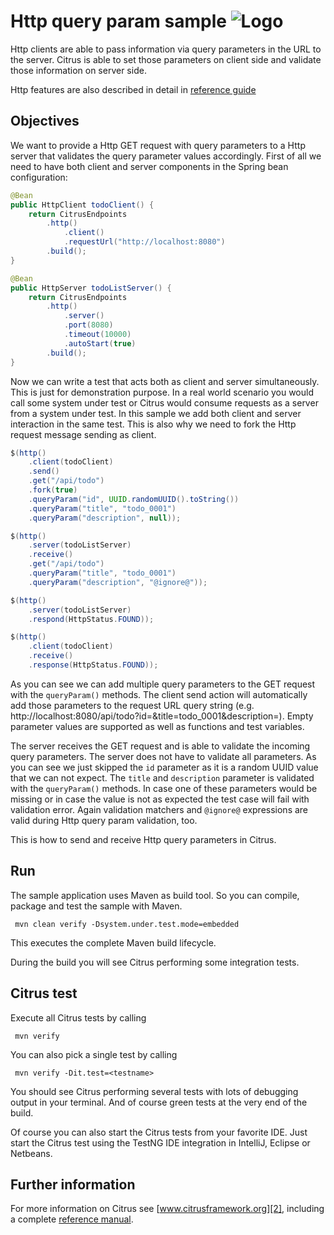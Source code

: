Http query param sample ![Logo][1]
==============

Http clients are able to pass information via query parameters in the URL to the server. Citrus is able to set those parameters on client side and validate those
information on server side.

Http features are also described in detail in [reference guide][4]

Objectives
---------

We want to provide a Http GET request with query parameters to a Http server that validates the query parameter values accordingly. First of all we need to have both client and server components
in the Spring bean configuration:

```java
@Bean
public HttpClient todoClient() {
    return CitrusEndpoints
        .http()
            .client()
            .requestUrl("http://localhost:8080")
        .build();
}

@Bean
public HttpServer todoListServer() {
    return CitrusEndpoints
        .http()
            .server()
            .port(8080)
            .timeout(10000)
            .autoStart(true)
        .build();
}
```

Now we can write a test that acts both as client and server simultaneously. This is just for demonstration purpose. In a real world scenario you would call some system under test
or Citrus would consume requests as a server from a system under test. In this sample we add both client and server interaction in the same test. This is also why we need to fork the Http
request message sending as client.

```java
$(http()
    .client(todoClient)
    .send()
    .get("/api/todo")
    .fork(true)
    .queryParam("id", UUID.randomUUID().toString())
    .queryParam("title", "todo_0001")
    .queryParam("description", null));

$(http()
    .server(todoListServer)
    .receive()
    .get("/api/todo")
    .queryParam("title", "todo_0001")
    .queryParam("description", "@ignore@"));

$(http()
    .server(todoListServer)
    .respond(HttpStatus.FOUND));

$(http()
    .client(todoClient)
    .receive()
    .response(HttpStatus.FOUND));
```

As you can see we can add multiple query parameters to the GET request with the `queryParam()` methods. The client send action will automatically add those parameters to the request
URL query string (e.g. http://localhost:8080/api/todo?id=&title=todo_0001&description=). Empty parameter values are supported as well as functions and test variables.

The server receives the GET request and is able to validate the incoming query parameters. The server does not have to validate all parameters. As you can see we just skipped the `id` parameter as
it is a random UUID value that we can not expect. The `title` and `description` parameter is validated with the `queryParam()` methods. In case one of these parameters would be missing or in case the value is not
as expected the test case will fail with validation error. Again validation matchers and `@ignore@` expressions are valid during Http query param validation, too.

This is how to send and receive Http query parameters in Citrus.

Run
---------

The sample application uses Maven as build tool. So you can compile, package and test the
sample with Maven.
 
     mvn clean verify -Dsystem.under.test.mode=embedded
    
This executes the complete Maven build lifecycle.

During the build you will see Citrus performing some integration tests.

Citrus test
---------

Execute all Citrus tests by calling

     mvn verify

You can also pick a single test by calling

     mvn verify -Dit.test=<testname>

You should see Citrus performing several tests with lots of debugging output in your terminal. 
And of course green tests at the very end of the build.

Of course you can also start the Citrus tests from your favorite IDE.
Just start the Citrus test using the TestNG IDE integration in IntelliJ, Eclipse or Netbeans.

Further information
---------

For more information on Citrus see [www.citrusframework.org][2], including
a complete [reference manual][3].

 [1]: https://citrusframework.org/img/brand-logo.png "Citrus"
 [2]: https://citrusframework.org
 [3]: https://citrusframework.org/reference/html/
 [4]: https://citrusframework.org/reference/html#http
